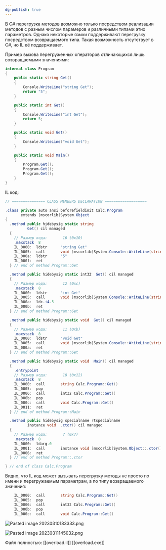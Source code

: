 ```yaml
---
dg-publish: true
---
```


В C# перегрузка методов возможно только посредством реализации методов с разным числом парамеров и различными типами этих параметров. Однако некоторые языки поддерживают перегрузку посредством возвращаемого типа. Такая возможность отсутствует в C#, но IL её поддерживает.

Пример вызова перегруженных операторов отличающихся лишь возвращаемыми значениями:

```csharp
internal class Program
{
	public static string Get()
	{
		Console.WriteLine("string Get");
		return "5";
	}

	public static int Get()
	{
		Console.WriteLine("int Get");
		return 5;
	}

	public static void Get()
	{
		Console.WriteLine("void Get");
	}

	public static void Main()
	{
		Program.Get();
		Program.Get();
		Program.Get();
	}
}
```

IL код:
```csharp
// =============== CLASS MEMBERS DECLARATION ===================

.class private auto ansi beforefieldinit Calc.Program
       extends [mscorlib]System.Object
{
  .method public hidebysig static string 
          Get() cil managed
  {
    // Размер кода:       16 (0x10)
    .maxstack  8
    IL_0000:  ldstr      "string Get"
    IL_0005:  call       void [mscorlib]System.Console::WriteLine(string)
    IL_000a:  ldstr      "5"
    IL_000f:  ret
  } // end of method Program::Get

  .method public hidebysig static int32  Get() cil managed
  {
    // Размер кода:       12 (0xc)
    .maxstack  8
    IL_0000:  ldstr      "int Get"
    IL_0005:  call       void [mscorlib]System.Console::WriteLine(string)
    IL_000a:  ldc.i4.5
    IL_000b:  ret
  } // end of method Program::Get

  .method public hidebysig static void  Get() cil managed
  {
    // Размер кода:       11 (0xb)
    .maxstack  8
    IL_0000:  ldstr      "void Get"
    IL_0005:  call       void [mscorlib]System.Console::WriteLine(string)
    IL_000a:  ret
  } // end of method Program::Get

  .method public hidebysig static void  Main() cil managed
  {
    .entrypoint
    // Размер кода:       18 (0x12)
    .maxstack  8
    IL_0000:  call       string Calc.Program::Get()
    IL_0005:  pop
    IL_0006:  call       int32 Calc.Program::Get()
    IL_000b:  pop
    IL_000c:  call       void Calc.Program::Get()
    IL_0011:  ret
  } // end of method Program::Main

  .method public hidebysig specialname rtspecialname 
          instance void  .ctor() cil managed
  {
    // Размер кода:       7 (0x7)
    .maxstack  8
    IL_0000:  ldarg.0
    IL_0001:  call       instance void [mscorlib]System.Object::.ctor()
    IL_0006:  ret
  } // end of method Program::.ctor

} // end of class Calc.Program
```

Видно, что IL код может вызывать перегрузку методы не просто по имени и перегружаемым параметрам, а по типу возвращаемого значения:
```csharp
    IL_0000:  call       string Calc.Program::Get()
    IL_0005:  pop
    IL_0006:  call       int32 Calc.Program::Get()
    IL_000b:  pop
    IL_000c:  call       void Calc.Program::Get()
```

![Pasted image 20230310183333.png](/img/user/Files/Image/Pasted%20image%2020230310183333.png)

![Pasted image 20230311145032.png](/img/user/Files/Image/Pasted%20image%2020230311145032.png)

Файл полностью:
[[overload.il]]
[[overload.exe]]